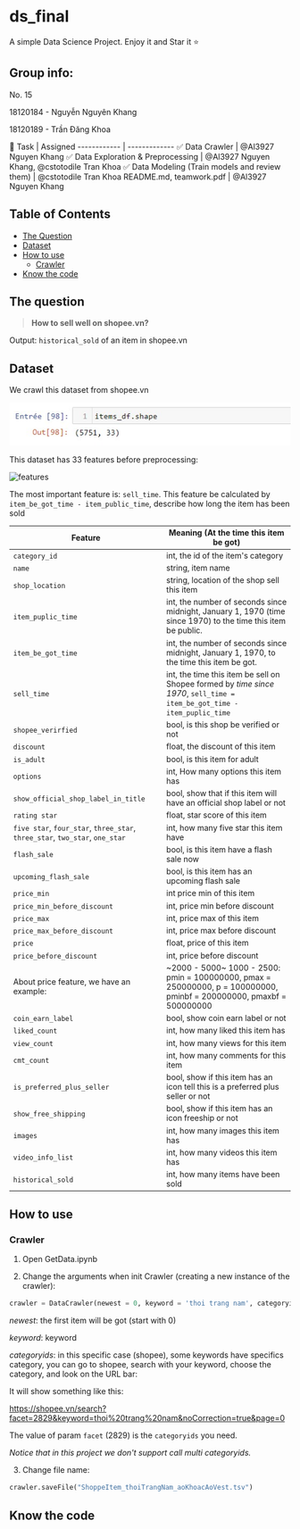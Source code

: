 # ds_final

A simple Data Science Project. Enjoy it and Star it :star:
## Group info:

No. 15

18120184 - Nguyễn Nguyên Khang

18120189 - Trần Đăng Khoa

:dart:
Task | Assigned
------------ | -------------
:white_check_mark: Data Crawler | @Al3927 Nguyen Khang
:white_check_mark: Data Exploration & Preprocessing | @Al3927 Nguyen Khang, @cstotodile Tran Khoa
:white_check_mark: Data Modeling (Train models and review them) | @cstotodile Tran Khoa
README.md, teamwork.pdf | @Al3927 Nguyen Khang

## Table of Contents

- [The Question](#the-question)
- [Dataset](#Dataset)
- [How to use](#how-to-use)
  - [Crawler](#Crawler)
- [Know the code](#Know-the-code)

## The question

> __How to sell well on shopee.vn?__

Output: `historical_sold` of an item in shopee.vn

## Dataset

We crawl this dataset from shopee.vn

![dataShape](/images/dataShape.jpg)

This dataset has 33 features before preprocessing:

![features](https://github.com/cstotodile/ds_final/blob/main/images/features.jpg?raw=true)

The most important feature is: `sell_time`. This feature be calculated by ```item_be_got_time - item_public_time```, describe how long the item has been sold

Feature | Meaning (At the time this item be got)
------------ | -------------
`category_id` | int, the id of the item's category
`name` | string, item name
`shop_location` | string, location of the shop sell this item
`item_puplic_time` | int, the number of seconds since midnight, January 1, 1970 (time since 1970) to the time this item be public.
`item_be_got_time` | int, the number of seconds since midnight, January 1, 1970, to the time this item be got.
`sell_time` | int, the time this item be sell on Shopee formed by  _time since 1970_, `sell_time = item_be_got_time - item_puplic_time`
`shopee_verirfied` | bool, is this shop be verified or not
`discount` | float, the discount of this item
`is_adult` | bool, is this item for adult
`options` | int, How many options this item has
`show_official_shop_label_in_title` | bool, show that if this item will have an official shop label or not
`rating star` | float, star score of this item
`five star`, `four_star`, `three_star`, `three_star`, `two_star`, `one_star` | int, how many five star this item have
`flash_sale` | bool, is this item have a flash sale now
`upcoming_flash_sale` | bool, is this item has an upcoming flash sale
`price_min` | int price min of this item
`price_min_before_discount` | int, price min before discount
`price_max` | int, price max of this item
`price_max_before_discount` | int, price max before discount
`price` | float, price of this item
`price_before_discount` | int, price before discount
About price feature, we have an example: | ~2000 - 5000~ 1000 - 2500: pmin = 100000000, pmax = 250000000, p = 100000000, pminbf = 200000000, pmaxbf = 500000000
`coin_earn_label` | bool, show coin earn label or not
`liked_count` | int, how many liked this item has
`view_count` | int, how many views for this item
`cmt_count` | int, how many comments for this item
`is_preferred_plus_seller` | bool, show if this item has an icon tell this is a preferred plus seller or not
`show_free_shipping` | bool, show if this item has an icon freeship or not 
`images` | int, how many images this item has
`video_info_list` | int, how many videos this item has
`historical_sold` | int, how many items have been sold

## How to use

### Crawler

1. Open GetData.ipynb

2. Change the arguments when init Crawler (creating a new instance of the crawler):

```python
crawler = DataCrawler(newest = 0, keyword = 'thoi trang nam', categoryids = '15139')
```

_newest_: the first item will be got (start with 0)

_keyword_: keyword

_categoryids_: in this specific case (shopee), some keywords have specifics category, you can go to shopee, search with your keyword, choose the category, and look on the URL bar:

It will show something like this:

https://shopee.vn/search?facet=2829&keyword=thoi%20trang%20nam&noCorrection=true&page=0

The value of param `facet` (2829) is the `categoryids` you need.

_Notice that in this project we don't support call multi categoryids._



3. Change file name: 
```python
crawler.saveFile("ShoppeItem_thoiTrangNam_aoKhoacAoVest.tsv")
```

## Know the code
